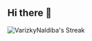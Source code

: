 ## Hi there 👋

<!--
**VarizkyNaldiba/VarizkyNaldiba** is a ✨ _special_ ✨ repository because its `README.md` (this file) appears on your GitHub profile.

Here are some ideas to get you started:

- 🔭 I’m currently working on ...
- 🌱 I’m currently learning ...
- 👯 I’m looking to collaborate on ...
- 🤔 I’m looking for help with ...
- 💬 Ask me about ...
- 📫 How to reach me: ...
- 😄 Pronouns: ...
- ⚡ Fun fact: ...
-->

![VarizkyNaldiba's Streak](https://github-readme-streak-stats.herokuapp.com/?user=VarizkyNaldiba&theme=react&hide_border=true)
<body> 

</body>
